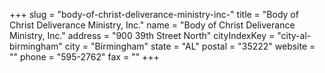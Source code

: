 +++
slug = "body-of-christ-deliverance-ministry-inc-"
title = "Body of Christ Deliverance Ministry, Inc."
name = "Body of Christ Deliverance Ministry, Inc."
address = "900 39th Street North"
cityIndexKey = "city-al-birmingham"
city = "Birmingham"
state = "AL"
postal = "35222"
website = ""
phone = "595-2762"
fax = ""
+++
